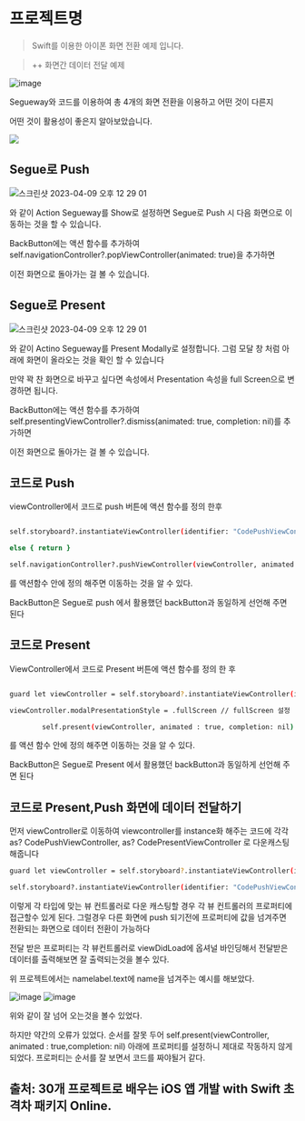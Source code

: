 


# 프로젝트명


> Swift를 이용한 아이폰 화면 전환 예제 입니다.

> ++ 화면간 데이터 전달 예제



![image](https://user-images.githubusercontent.com/88571960/230752521-8f29fbb7-458d-4ac9-9562-8bc8ffe317b9.png)



Segueway와 코드를 이용하여 총 4개의 화면 전환을 이용하고 어떤 것이 다른지


어떤 것이 활용성이 좋은지 알아보았습니다.



![](../header.png)



## Segue로 Push



![스크린샷 2023-04-09 오후 12 29 01](https://user-images.githubusercontent.com/88571960/230752621-5df2ad2f-62f0-4572-a7de-1e822595ea44.png)



와 같이 Action Segueway를 Show로 설정하면 Segue로 Push 시 다음 화면으로 이동하는 것을 할 수 있습니다.



BackButton에는 액션 함수를 추가하여 self.navigationController?.popViewController(animated: true)을 추가하면 


이전 화면으로 돌아가는 걸 볼 수 있습니다.




## Segue로 Present



![스크린샷 2023-04-09 오후 12 29 01](https://user-images.githubusercontent.com/88571960/230752921-cef44184-47b0-43b7-b8b1-158633f252bd.png)



와 같이 Actino Segueway를 Present Modally로 설정합니다. 그럼 모달 창 처럼 아래에 화면이 올라오는 것을 확인 할 수 있습니다



만약 꽉 찬 화면으로 바꾸고 싶다면 속성에서 Presentation 속성을 full Screen으로 변경하면 됩니다.


BackButton에는 액션 함수를 추가하여 self.presentingViewController?.dismiss(animated: true, completion: nil)를 추가하면

이전 화면으로 돌아가는 걸 볼 수 있습니다.



## 코드로 Push



viewController에서 코드로 push 버튼에 액션 함수를 정의  한후


```sh

self.storyboard?.instantiateViewController(identifier: "CodePushViewController" /*이동할 storyboardID*/) 

else { return }

self.navigationController?.pushViewController(viewController, animated: true)

```

를 액션함수 안에 정의 해주면 이동하는 것을 알 수 있다.


BackButton은 Segue로 push 에서 활용했던 backButton과 동일하게 선언해 주면 된다





## 코드로 Present


ViewController에서 코드로 Present 버튼에 액션 함수를 정의 한 후


```sh

guard let viewController = self.storyboard?.instantiateViewController(identifier: "CodePresentViewController") else {return}

viewController.modalPresentationStyle = .fullScreen // fullScreen 설정

        self.present(viewController, animated : true, completion: nil)

```

를 액션 함수 안에 정의 해주면 이동하는 것을 알 수 있다.


BackButton은 Segue로 Present 에서 활용했던 backButton과 동일하게 선언해 주면 된다




## 코드로 Present,Push 화면에 데이터 전달하기


먼저 viewController로 이동하여 viewcontroller를 instance화 해주는 코드에 각각 as? CodePushViewController, as? CodePresentViewController 로 다운캐스팅 해줍니다
```sh
guard let viewController = self.storyboard?.instantiateViewController(identifier: "CodePresentViewController") as? CodePresentViewController else {return}

self.storyboard?.instantiateViewController(identifier: "CodePushViewController" /*이동할 storyboardID*/) as? CodePushViewController else {return}

```

이렇게 각 타입에 맞는 뷰 컨트롤러로 다운 캐스팅할 경우 
각 뷰 컨트롤러의 프로퍼티에 접근할수 있게 된다. 
그럴경우 다른 화면에 push 되기전에 프로퍼티에 값을 넘겨주면 전환되는 화면으로 데이터 전환이 가능하다

전달 받은 프로퍼티는 각 뷰컨트롤러로 viewDidLoad에 옵셔널 바인딩해서 전달받은 데이터를 출력해보면 잘 출력되는것을 볼수 있다.

위 프로젝트에서는 namelabel.text에 name을 넘겨주는 예시를 해보았다.

![image](https://user-images.githubusercontent.com/88571960/231225370-0cd6323e-9678-404c-8a2e-49588ccb5fae.png)
![image](https://user-images.githubusercontent.com/88571960/231225267-85bcfd13-6e5c-4a1c-baf1-e691e3f43527.png)

위와 같이 잘 넘어 오는것을 볼수 있었다.

하지만 약간의 오류가 있었다. 순서를 잘못 두어 self.present(viewController, animated : true,completion: nil) 아래에 프로퍼티를 설정하니 제대로 작동하지 않게되었다. 
프로퍼티는 순서를 잘 보면서 코드를 짜야될거 같다.









## 출처: 30개 프로젝트로 배우는 iOS 앱 개발 with Swift 초격차 패키지 Online.




